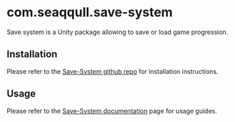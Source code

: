 # com.seaqqull.save-system

Save system is a Unity package allowing to save or load game progression.

## Installation

Please refer to the [Save-System github repo] for installation instructions.

## Usage

Please refer to the [Save-System documentation] page for usage guides.


[Save-System github repo]: https://github.com/Seaqqull/unity-save-system
[Save-System documentation]: https://github.com/Seaqqull/unity-save-system